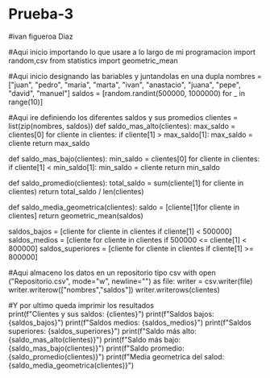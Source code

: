 # Prueba-3
#ivan figueroa Diaz 

#Aqui inicio importando lo que usare a lo largo de mi programacion
import random,csv
from statistics import geometric_mean

#Aqui inicio designando las bariables y juntandolas en una dupla
nombres = ["juan", "pedro", "maria", "marta", "ivan", 
           "anastacio", "juana", "pepe", "david", "manuel"]
saldos = [random.randint(500000, 1000000) for _ in range(10)]

#Aqui ire definiendo los diferentes saldos y sus promedios
clientes = list(zip(nombres, saldos))
def saldo_mas_alto(clientes):
    max_saldo = clientes[0]
    for cliente in clientes:
        if cliente[1] > max_saldo[1]:
            max_saldo = cliente
    return max_saldo


def saldo_mas_bajo(clientes):
    min_saldo = clientes[0]
    for cliente in clientes:
        if cliente[1] < min_saldo[1]:
            min_saldo = cliente
    return min_saldo


def saldo_promedio(clientes):
    total_saldo = sum(cliente[1] for cliente in clientes)
    return total_saldo / len(clientes)

def saldo_media_geometrica(clientes):
    saldo = [cliente[1]for cliente in clientes]
    return geometric_mean(saldos)

saldos_bajos = [cliente for cliente in clientes if cliente[1] < 500000]
saldos_medios = [cliente for cliente in clientes if 500000 <= cliente[1] < 800000]
saldos_superiores = [cliente for cliente in clientes if cliente[1] >= 800000]

#Aqui almaceno los datos en un repositorio tipo csv 
with open ("Repositorio.csv", mode="w", newline="") as file:
    writer = csv.writer(file)
    writer.writerow(["nombres","saldos"])
    writer.writerows(clientes)

#Y por ultimo queda imprimir los resultados    
print(f"Clientes y sus saldos: {clientes}")
print(f"Saldos bajos: {saldos_bajos}")
print(f"Saldos medios: {saldos_medios}")
print(f"Saldos superiores: {saldos_superiores}")
print(f"Saldo más alto:{saldo_mas_alto(clientes)}")
print(f"Saldo más bajo:{saldo_mas_bajo(clientes)}")
print(f"Saldo promedio:{saldo_promedio(clientes)}")
print(f"Media geometrica del salod:{saldo_media_geometrica(clientes)}")
    
